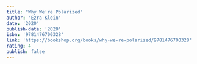 ```yaml
---
title: "Why We're Polarized"
author: 'Ezra Klein'
date: '2020'
publish-date: '2020'
isbn: '9781476700328'
link: 'https://bookshop.org/books/why-we-re-polarized/9781476700328'
rating: 4
publish: false
---
```

